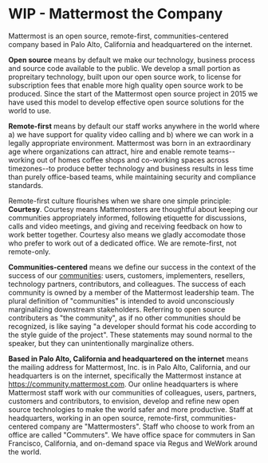 # WIP - Mattermost the Company  

Mattermost is an open source, remote-first, communities-centered company based in Palo Alto, California and headquartered on the internet. 

**Open source** means by default we make our technology, business process and source code available to the public. We develop a small portion as propreitary technology, built upon our open source work, to license for subscription fees that enable more high quality open source work to be produced. Since the start of the Mattermost open source project in 2015 we have used this model to develop effective open source solutions for the world to use. 

**Remote-first** means by default our staff works anywhere in the world where a) we have support for quality video calling and b) where we can work in a legally appropriate environment. Mattermost was born in an extraordinary age where organizations can attract, hire and enable remote teams--working out of homes coffee shops and co-working spaces across timezones--to produce better technology and business results in less time than purely office-based teams, while maintaining security and compliance standards. 

Remote-first culture flourishes when we share one simple principle: **Courtesy**. Courtesy means Mattermosters are thoughtful about keeping our communities appropriately informed, following etiquette for discussions, calls and video meetings, and giving and receiving feedback on how to work better together. Courtesy also means we gladly accomodate those who prefer to work out of a dedicated office. We are remote-first, not remote-only. 

**Communities-centered** means we define our success in the context of the success of our [communities](https://docs.mattermost.com/process/community-overview.html): users, customers, implementers, resellers, technology partners, contributors, and colleagues. The success of each community is owned by a member of the Mattermost leadership team. The plural definition of "communities" is intended to avoid unconsciously marginalizing downstream stakeholders. Referring to open source contributers as "the community", as if no other communities should be recognized, is like saying "a developer should format his code according to the style guide of the project". These statements may sound normal to the speaker, but they can unintentionally marginalize others.  

**Based in Palo Alto, California and headquartered on the internet** means the mailing address for Mattermost, Inc. is in Palo Alto, California, and our headquarters is on the internet, specifically the Mattermost instance at https://community.mattermost.com. Our online headquarters is where Mattermost staff work with our communities of colleagues, users, partners, customers and contributors, to envision, develop and refine new open source technologies to make the world safer and more productive. Staff at headquarters, working in an open source, remote-first, communities-centered company are "Mattermosters". Staff who choose to work from an office are called "Commuters". We have office space for commuters in San Francisco, California, and on-demand space via Regus and WeWork around the world.
